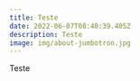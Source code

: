 ```yaml
---
title: Teste
date: 2022-06-07T08:40:39.405Z
description: Teste
image: img/about-jumbotron.jpg
---
```

Teste